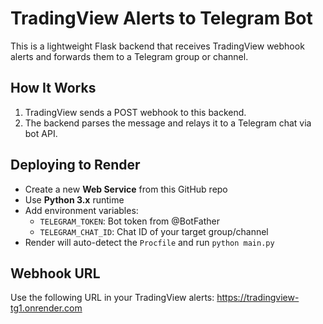 # TradingView Alerts to Telegram Bot

This is a lightweight Flask backend that receives TradingView webhook alerts and forwards them to a Telegram group or channel.

## How It Works

1. TradingView sends a POST webhook to this backend.
2. The backend parses the message and relays it to a Telegram chat via bot API.

## Deploying to Render

- Create a new **Web Service** from this GitHub repo
- Use **Python 3.x** runtime
- Add environment variables:
  - `TELEGRAM_TOKEN`: Bot token from @BotFather
  - `TELEGRAM_CHAT_ID`: Chat ID of your target group/channel
- Render will auto-detect the `Procfile` and run `python main.py`

## Webhook URL

Use the following URL in your TradingView alerts:
https://tradingview-tg1.onrender.com
